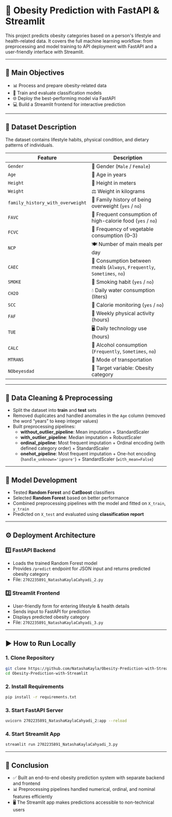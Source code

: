 # 🍔 Obesity Prediction with FastAPI & Streamlit

This project predicts obesity categories based on a person's lifestyle and health-related data. It covers the full machine learning workflow: from preprocessing and model training to API deployment with FastAPI and a user-friendly interface with Streamlit.

---

## 🎯 Main Objectives
- 📊 Process and prepare obesity-related data
- 🧠 Train and evaluate classification models
- 🌐 Deploy the best-performing model via FastAPI
- 💻 Build a Streamlit frontend for interactive prediction

---

## 🧾 Dataset Description
The dataset contains lifestyle habits, physical condition, and dietary patterns of individuals.

| Feature | Description |
|---------|-------------|
| `Gender` | 👤 Gender (`Male` / `Female`) |
| `Age` | 📅 Age in years |
| `Height` | 📏 Height in meters |
| `Weight` | ⚖️ Weight in kilograms |
| `family_history_with_overweight` | 🧬 Family history of being overweight (`yes` / `no`) |
| `FAVC` | 🍟 Frequent consumption of high-calorie food (`yes` / `no`) |
| `FCVC` | 🥦 Frequency of vegetable consumption (0–3) |
| `NCP` | 🍽 Number of main meals per day |
| `CAEC` | 🍫 Consumption between meals (`Always`, `Frequently`, `Sometimes`, `no`) |
| `SMOKE` | 🚬 Smoking habit (`yes` / `no`) |
| `CH2O` | 💧 Daily water consumption (liters) |
| `SCC` | 🧾 Calorie monitoring (`yes` / `no`) |
| `FAF` | 🏃 Weekly physical activity (hours) |
| `TUE` | 🖥 Daily technology use (hours) |
| `CALC` | 🍺 Alcohol consumption (`Frequently`, `Sometimes`, `no`) |
| `MTRANS` | 🚗 Mode of transportation |
| `NObeyesdad` | 🎯 Target variable: Obesity category |

---

## 🧹 Data Cleaning & Preprocessing
- Split the dataset into **train** and **test** sets  
- Removed duplicates and handled anomalies in the `Age` column (removed the word “years” to keep integer values)  
- Built preprocessing pipelines:  
  - **without_outlier_pipeline**: Mean imputation + StandardScaler  
  - **with_outlier_pipeline**: Median imputation + RobustScaler  
  - **ordinal_pipeline**: Most frequent imputation + Ordinal encoding (with defined category order) + StandardScaler  
  - **onehot_pipeline**: Most frequent imputation + One-hot encoding (`handle_unknown='ignore'`) + StandardScaler (`with_mean=False`)  

---

## 🧠 Model Development
- Tested **Random Forest** and **CatBoost** classifiers  
- Selected **Random Forest** based on better performance  
- Combined preprocessing pipelines with the model and fitted on `X_train`, `y_train`  
- Predicted on `X_test` and evaluated using **classification report**  

---

## ⚙️ Deployment Architecture

### 1️⃣ FastAPI Backend
- Loads the trained Random Forest model  
- Provides `/predict` endpoint for JSON input and returns predicted obesity category  
- File: `2702235891_NatashaKaylaCahyadi_2.py`

### 2️⃣ Streamlit Frontend
- User-friendly form for entering lifestyle & health details  
- Sends input to FastAPI for prediction  
- Displays predicted obesity category  
- File: `2702235891_NatashaKaylaCahyadi_3.py`

---

## ▶️ How to Run Locally

### 1. Clone Repository

```bash
git clone https://github.com/NatashaKayla/Obesity-Prediction-with-Streamlit.git
cd Obesity-Prediction-with-Streamlit
````

### 2. Install Requirements

```bash
pip install -r requirements.txt
```

### 3. Start FastAPI Server

```bash
uvicorn 2702235891_NatashaKaylaCahyadi_2:app --reload
```

### 4. Start Streamlit App

```bash
streamlit run 2702235891_NatashaKaylaCahyadi_3.py
```

---

## 📌 Conclusion

* ✅ Built an end-to-end obesity prediction system with separate backend and frontend
* 📊 Preprocessing pipelines handled numerical, ordinal, and nominal features efficiently
* 🖥️ The Streamlit app makes predictions accessible to non-technical users
